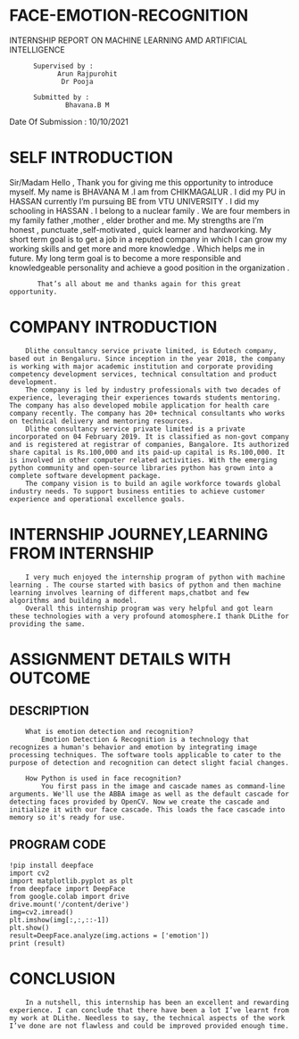 # FACE-EMOTION-RECOGNITION

INTERNSHIP REPORT ON MACHINE LEARNING AMD ARTIFICIAL INTELLIGENCE


          Supervised by :
              	Arun Rajpurohit
                 Dr Pooja

          Submitted by :
	              Bhavana.B M

Date Of Submission : 10/10/2021

# SELF INTRODUCTION

Sir/Madam Hello ,
                Thank you for giving me this opportunity to introduce myself. My name is BHAVANA M .I am from CHIKMAGALUR . I did my PU in HASSAN currently I’m pursuing BE from VTU UNIVERSITY . I did my schooling in HASSAN . I belong to a nuclear family . We are four members in my family father ,mother , elder brother and me.
	     My strengths are I’m honest , punctuate ,self-motivated , quick learner and hardworking. My short term goal is to get a job in a reputed company in which I can grow my working skills and get more and more knowledge . Which helps me  in future. My long term goal is to become a more responsible and knowledgeable personality and achieve a good position in the organization .
	     
 	       That’s all about me and thanks again for this great opportunity.
	       
# COMPANY INTRODUCTION

		Dlithe consultancy service private limited, is Edutech company, based out in Bengaluru. Since inception in the year 2018, the company is working with major academic institution and corporate providing competency development services, technical consultation and product development.
		The company is led by industry professionals with two decades of experience, leveraging their experiences towards students mentoring. The company has also developed mobile application for health care company recently. The company has 20+ technical consultants who works on technical delivery and mentoring resources.
		Dlithe consultancy service private limited is a private incorporated on 04 February 2019. It is classified as non-govt company and is registered at registrar of companies, Bangalore. Its authorized share capital is Rs.100,000 and its paid-up capital is Rs.100,000. It is involved in other computer related activities. With the emerging python community and open-source libraries python has grown into a complete software development package. 
		The company vision is to build an agile workforce towards global industry needs. To support business entities to achieve customer experience and operational excellence goals.  
		
# INTERNSHIP JOURNEY,LEARNING FROM INTERNSHIP
		I very much enjoyed the internship program of python with machine learning . The course started with basics of python and then machine learning involves learning of different maps,chatbot and few algorithms and building a model.
		Overall this internship program was very helpful and got learn these technologies with a very profound atomosphere.I thank DLithe for providing the same.
		
# ASSIGNMENT DETAILS WITH OUTCOME

## DESCRIPTION
		What is emotion detection and recognition?
			Emotion Detection & Recognition is a technology that recognizes a human's behavior and emotion by integrating image processing techniques. The software tools applicable to cater to the purpose of detection and recognition can detect slight facial changes.

		How Python is used in face recognition?
			You first pass in the image and cascade names as command-line arguments. We'll use the ABBA image as well as the default cascade for detecting faces provided by OpenCV. Now we create the cascade and initialize it with our face cascade. This loads the face cascade into memory so it's ready for use.
			
## PROGRAM CODE		
	!pip install deepface
	import cv2
	import matplotlib.pyplot as plt
	from deepface import DeepFace
	from google.colab import drive
	drive.mount('/content/derive')
	img=cv2.imread()
	plt.imshow(img[:,:,::-1])
	plt.show()
	result=DeepFace.analyze(img.actions = ['emotion'])
	print (result) 
	


# CONCLUSION
		In a nutshell, this internship has been an excellent and rewarding experience. I can conclude that there have been a lot I’ve learnt from my work at DLithe. Needless to say, the technical aspects of the work I’ve done are not flawless and could be improved provided enough time. 






